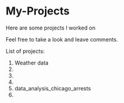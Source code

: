 # My-Projects
Here are some projects I worked on

Feel free to take a look and leave comments.

List of projects:
1. Weather data
2.
3.
4.
5. data_analysis_chicago_arrests
6.
